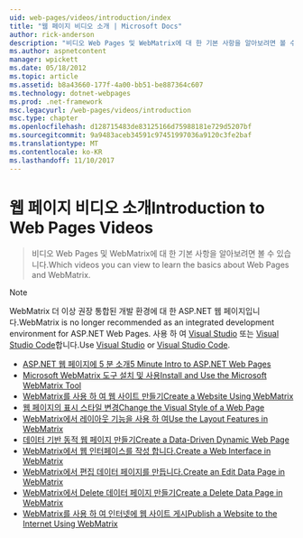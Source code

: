 ```yaml
---
uid: web-pages/videos/introduction/index
title: "웹 페이지 비디오 소개 | Microsoft Docs"
author: rick-anderson
description: "비디오 Web Pages 및 WebMatrix에 대 한 기본 사항을 알아보려면 볼 수 있습니다."
ms.author: aspnetcontent
manager: wpickett
ms.date: 05/18/2012
ms.topic: article
ms.assetid: b8a43660-177f-4a00-bb51-be887364c607
ms.technology: dotnet-webpages
ms.prod: .net-framework
msc.legacyurl: /web-pages/videos/introduction
msc.type: chapter
ms.openlocfilehash: d128715483de83125166d75988181e729d5207bf
ms.sourcegitcommit: 9a9483aceb34591c97451997036a9120c3fe2baf
ms.translationtype: MT
ms.contentlocale: ko-KR
ms.lasthandoff: 11/10/2017
---
```

<a name="introduction-to-web-pages-videos"></a><span data-ttu-id="52167-103">웹 페이지 비디오 소개</span><span class="sxs-lookup"><span data-stu-id="52167-103">Introduction to Web Pages Videos</span></span>
====================
> <span data-ttu-id="52167-104">비디오 Web Pages 및 WebMatrix에 대 한 기본 사항을 알아보려면 볼 수 있습니다.</span><span class="sxs-lookup"><span data-stu-id="52167-104">Which videos you can view to learn the basics about Web Pages and WebMatrix.</span></span>

> [!NOTE] 
> <span data-ttu-id="52167-105">WebMatrix 더 이상 권장 통합된 개발 환경에 대 한 ASP.NET 웹 페이지입니다.</span><span class="sxs-lookup"><span data-stu-id="52167-105">WebMatrix is no longer recommended as an integrated development environment for ASP.NET Web Pages.</span></span> <span data-ttu-id="52167-106">사용 하 여 [Visual Studio](xref:aspnet/web-pages/overview/getting-started/program-asp-net-web-pages-in-visual-studio) 또는 [Visual Studio Code](https://code.visualstudio.com/)합니다.</span><span class="sxs-lookup"><span data-stu-id="52167-106">Use [Visual Studio](xref:aspnet/web-pages/overview/getting-started/program-asp-net-web-pages-in-visual-studio) or [Visual Studio Code](https://code.visualstudio.com/).</span></span>


- [<span data-ttu-id="52167-107">ASP.NET 웹 페이지에 5 분 소개</span><span class="sxs-lookup"><span data-stu-id="52167-107">5 Minute Intro to ASP.NET Web Pages</span></span>](5-minute-introduction-to-aspnet-web-pages.md)
- [<span data-ttu-id="52167-108">Microsoft WebMatrix 도구 설치 및 사용</span><span class="sxs-lookup"><span data-stu-id="52167-108">Install and Use the Microsoft WebMatrix Tool</span></span>](install-and-use-the-microsoft-webmatrix-tool.md)
- [<span data-ttu-id="52167-109">WebMatrix를 사용 하 여 웹 사이트 만들기</span><span class="sxs-lookup"><span data-stu-id="52167-109">Create a Website Using WebMatrix</span></span>](create-a-website-using-webmatrix.md)
- [<span data-ttu-id="52167-110">웹 페이지의 표시 스타일 변경</span><span class="sxs-lookup"><span data-stu-id="52167-110">Change the Visual Style of a Web Page</span></span>](change-the-visual-style-of-a-web-page.md)
- [<span data-ttu-id="52167-111">WebMatrix에서 레이아웃 기능을 사용 하 여</span><span class="sxs-lookup"><span data-stu-id="52167-111">Use the Layout Features in WebMatrix</span></span>](use-the-layout-features-in-webmatrix.md)
- [<span data-ttu-id="52167-112">데이터 기반 동적 웹 페이지 만들기</span><span class="sxs-lookup"><span data-stu-id="52167-112">Create a Data-Driven Dynamic Web Page</span></span>](create-a-data-driven-dynamic-web-page.md)
- [<span data-ttu-id="52167-113">WebMatrix에서 웹 인터페이스를 작성 합니다.</span><span class="sxs-lookup"><span data-stu-id="52167-113">Create a Web Interface in WebMatrix</span></span>](create-a-web-interface-in-webmatrix.md)
- [<span data-ttu-id="52167-114">WebMatrix에서 편집 데이터 페이지를 만듭니다.</span><span class="sxs-lookup"><span data-stu-id="52167-114">Create an Edit Data Page in WebMatrix</span></span>](create-an-edit-data-page-in-webmatrix.md)
- [<span data-ttu-id="52167-115">WebMatrix에서 Delete 데이터 페이지 만들기</span><span class="sxs-lookup"><span data-stu-id="52167-115">Create a Delete Data Page in WebMatrix</span></span>](create-a-delete-data-page-in-webmatrix.md)
- [<span data-ttu-id="52167-116">WebMatrix를 사용 하 여 인터넷에 웹 사이트 게시</span><span class="sxs-lookup"><span data-stu-id="52167-116">Publish a Website to the Internet Using WebMatrix</span></span>](publish-a-website-to-the-internet-using-webmatrix.md)
